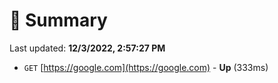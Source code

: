 # 📖 Summary
Last updated: **12/3/2022, 2:57:27 PM**

- `GET` [https://google.com](https://google.com) - **Up** (333ms)
